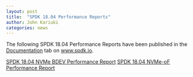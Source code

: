 ```yaml
---
layout: post
title:  "SPDK 18.04 Performance Reports"
author: John Kariuki
categories: news
---
```


The following SPDK 18.04 Performance Reports have been published in the [Documentation](http://www.spdk.io/doc/) tab on www.spdk.io.

[SPDK 18.04 NVMe BDEV Performance Report](https://ci.spdk.io/download/performance-reports/SPDK_nvme_bdev_perf_report_18.04.pdf)
[SPDK 18.04 NVMe-oF Performance Report](https://ci.spdk.io/download/performance-reports/SPDK_nvmeof_perf_report_18.04.pdf)

